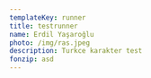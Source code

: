 ```yaml
---
templateKey: runner
title: testrunner
name: Erdil Yaşaroğlu
photo: /img/ras.jpeg
description: Turkce karakter test
fonzip: asd
---
```


